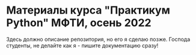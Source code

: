 # Материалы курса "Практикум Python" МФТИ, осень 2022

Здесь должно описание репозитория, но его я сделаю позже. 
Господа студенты, не делайте как я - пишите документацию сразу!